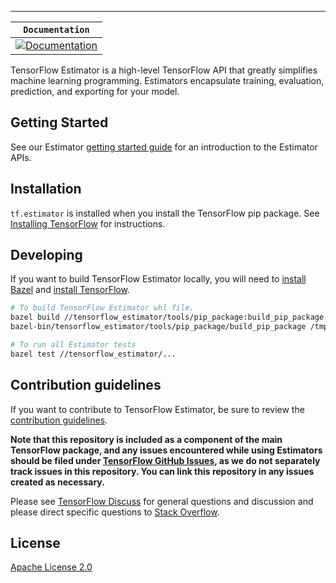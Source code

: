 -----------------
| **`Documentation`** |
|-----------------|
| [![Documentation](https://img.shields.io/badge/api-reference-blue.svg)](https://www.tensorflow.org/api_docs/python/tf/estimator) |

TensorFlow Estimator is a high-level TensorFlow API that greatly simplifies machine learning programming.
Estimators encapsulate training, evaluation, prediction, and exporting for your model.

## Getting Started

See our Estimator [getting started guide](https://www.tensorflow.org/guide/estimators) for an introduction to the Estimator APIs.

## Installation

`tf.estimator` is installed when you install the TensorFlow pip package. See [Installing TensorFlow](https://www.tensorflow.org/get_started/os_setup.html) for instructions.

## Developing

If you want to build TensorFlow Estimator locally, you will need to
[install Bazel](https://docs.bazel.build/versions/master/install.html) and
[install TensorFlow](https://www.tensorflow.org/install/pip).

```sh
# To build TensorFlow Estimator whl file.
bazel build //tensorflow_estimator/tools/pip_package:build_pip_package
bazel-bin/tensorflow_estimator/tools/pip_package/build_pip_package /tmp/estimator_pip

# To run all Estimator tests
bazel test //tensorflow_estimator/...
```

## Contribution guidelines

If you want to contribute to TensorFlow Estimator, be sure to review the [contribution
guidelines](CONTRIBUTING.md).

**Note that this repository is included as a component of the main TensorFlow
package, and any issues encountered while using Estimators should be filed under
[TensorFlow GitHub Issues](https://github.com/tensorflow/tensorflow/issues),
as we do not separately track issues in this repository. You can link this
repository in any issues created as necessary.**

Please see
[TensorFlow Discuss](https://groups.google.com/a/tensorflow.org/forum/#!forum/discuss) for general questions
and discussion and please direct specific questions to
[Stack Overflow](https://stackoverflow.com/questions/tagged/tensorflow).

## License

[Apache License 2.0](LICENSE)

